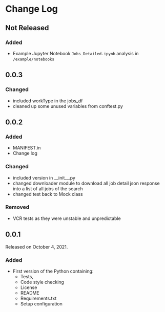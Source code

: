 # Change Log

## Not Released

### Added

- Example Jupyter Notebook `Jobs_Detailed.ipynb` analysis in `/example/notebooks`

## 0.0.3

### Changed

- included workType in the jobs_df
- cleaned up some unused variables from conftest.py

## 0.0.2

### Added

- MANIFEST.in
- Change log

### Changed

- included version in \_\_init\_\_\.py
- changed downloader module to download all job detail json response into a list of all jobs of the search
- changed test back to Mock class

### Removed

- VCR tests as they were unstable and unpredictable

## 0.0.1

Released on October 4, 2021.

### Added

- First version of the Python containing:
  - Tests,
  - Code style checking
  - License
  - README
  - Requirements.txt
  - Setup configuration
